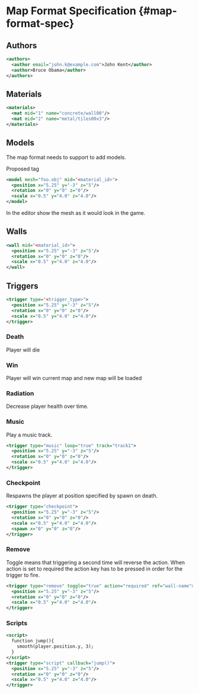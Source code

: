 # Map Format Specification {#map-format-spec}
## Authors

```xml
<authors>
  <author email="john.k@example.com">John Kent</author>
  <author>Bruce Obama</author>
</authors>
```

## Materials

```xml
<materials>
  <mat mid="1" name="concrete/wall00"/>
  <mat mid="2" name="metal/tiles00x3"/>
</materials>
```

## Models
The map format needs to support to add models.

Proposed tag

```xml
<model mesh="foo.obj" mid="<material_id>">
  <position x="5.25" y="-3" z="5"/>
  <rotation x="0" y="0" z="0"/>
  <scale x="0.5" y="4.0" z="4.0"/>
</model>
```

In the editor show the mesh as it would look in the game.


## Walls

```xml
<wall mid="<material_id>">
  <position x="5.25" y="-3" z="5"/>
  <rotation x="0" y="0" z="0"/>
  <scale x="0.5" y="4.0" z="4.0"/>
</wall>
```

## Triggers
```xml
<trigger type="<trigger_type>">
  <position x="5.25" y="-3" z="5"/>
  <rotation x="0" y="0" z="0"/>
  <scale x="0.5" y="4.0" z="4.0"/>
</trigger>
```
### Death
Player will die

### Win
Player will win current map and new map will be loaded

### Radiation
Decrease player health over time.

### Music
Play a music track.  
```xml
<trigger type="music" loop="true" track="track1">
  <position x="5.25" y="-3" z="5"/>
  <rotation x="0" y="0" z="0"/>
  <scale x="0.5" y="4.0" z="4.0"/>
</trigger>
```

### Checkpoint
Respawns the player at position specified by spawn on death.

```xml
<trigger type="checkpoint">
  <position x="5.25" y="-3" z="5"/>
  <rotation x="0" y="0" z="0"/>
  <scale x="0.5" y="4.0" z="4.0"/>
  <spawn x="0" y="0" z="0"/>
</trigger>
```

### Remove
Toggle means that triggering a second time will reverse the action.
When action is set to required the action key has to be pressed in order for the trigger to fire.

```xml
<trigger type="remove" toggle="true" action="required" ref="wall-name">
  <position x="5.25" y="-3" z="5"/>
  <rotation x="0" y="0" z="0"/>
  <scale x="0.5" y="4.0" z="4.0"/>
</trigger>
```

### Scripts

```xml
<script>
  function jump(){
    smooth(player.position.y, 3);
  }
</script>
<trigger type="script" callback="jump()">
  <position x="5.25" y="-3" z="5"/>
  <rotation x="0" y="0" z="0"/>
  <scale x="0.5" y="4.0" z="4.0"/>
</trigger>
```
